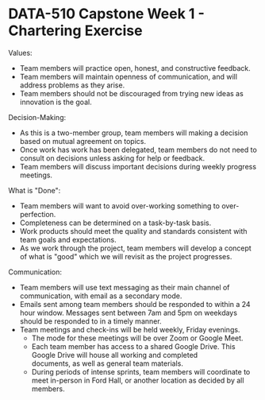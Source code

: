# DATA-510 Capstone Week 1 - Chartering Exercise

Values:
- Team members will practice open, honest, and constructive feedback.
- Team members will maintain openness of communication, and will address problems as they arise.
- Team members should not be discouraged from trying new ideas as innovation is the goal.

Decision-Making:
- As this is a two-member group, team members will making a decision based on mutual agreement on topics.
- Once work has work has been delegated, team members do not need to consult on decisions unless asking for help or 
  feedback.
- Team members will discuss important decisions during weekly progress meetings.
 
What is "Done":
- Team members will want to avoid over-working something to over-perfection.
- Completeness can be determined on a task-by-task basis.
- Work products should meet the quality and standards consistent with team goals and expectations.
- As we work through the project, team members will develop a concept of what is "good" which we will revisit as the 
  project progresses.
  
Communication: 
- Team members will use text messaging as their main channel of communication, with email as a secondary mode.
- Emails sent among team members should be responded to within a 24 hour window. Messages sent between 7am and 5pm on 
  weekdays should be responded to in a timely manner.
- Team meetings and check-ins will be held weekly, Friday evenings.
   - The mode for these meetings will be over Zoom or Google Meet.
   - Each team member has access to a shared Google Drive. This Google Drive will house all working and completed  
     documents, as well as general team materials.
   - During periods of intense sprints, team members will coordinate to meet in-person in Ford Hall, or another 
     location as decided by all members.

